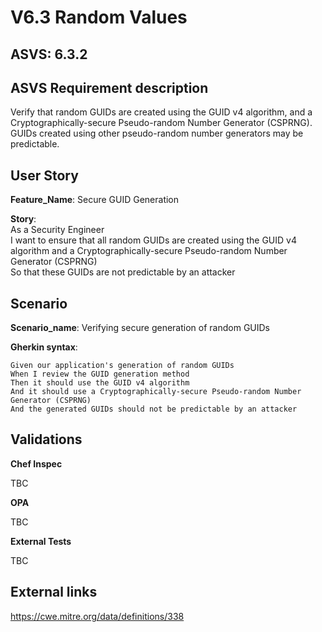 # V6.3 Random Values

## ASVS: 6.3.2

## ASVS Requirement description

Verify that random GUIDs are created using the GUID v4 algorithm,
and a Cryptographically-secure Pseudo-random Number Generator
(CSPRNG). GUIDs created using other pseudo-random number
generators may be predictable.

## User Story

**Feature_Name**: Secure GUID Generation

**Story**:\
As a Security Engineer\
I want to ensure that all random GUIDs are created using the GUID v4 algorithm and a
Cryptographically-secure Pseudo-random Number Generator (CSPRNG)\
So that these GUIDs are not predictable by an attacker

## Scenario

**Scenario_name**: Verifying secure generation of random GUIDs

**Gherkin syntax**:

```gherkin
Given our application's generation of random GUIDs
When I review the GUID generation method
Then it should use the GUID v4 algorithm
And it should use a Cryptographically-secure Pseudo-random Number Generator (CSPRNG)
And the generated GUIDs should not be predictable by an attacker
```

## Validations

**Chef Inspec**

TBC

**OPA**

TBC

**External Tests**

TBC

## External links

<https://cwe.mitre.org/data/definitions/338>
